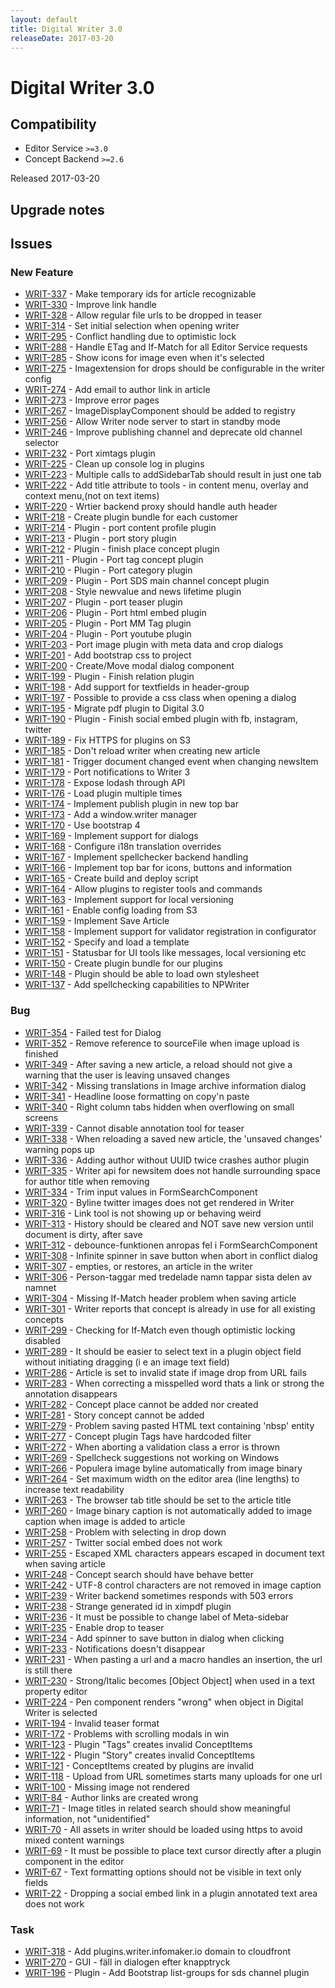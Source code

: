 ```yaml
---
layout: default
title: Digital Writer 3.0
releaseDate: 2017-03-20
---
```

<div class="jumbotron">
    <h1>Digital Writer 3.0</h1>    
    <h2>Compatibility</h2>
    <ul>
        <li>Editor Service <code>>=3.0</code></li>
        <li>Concept Backend <code>>=2.6</code></li>
    </ul>
</div>
<p>Released 2017-03-20</p>



## Upgrade notes  
                                                                                                                                                                                                                                                                     



## Issues  


### New Feature 
 
 * [WRIT-337](https://jira.infomaker.se/browse/WRIT-337) - Make temporary ids for article recognizable  
 * [WRIT-330](https://jira.infomaker.se/browse/WRIT-330) - Improve link handle  
 * [WRIT-328](https://jira.infomaker.se/browse/WRIT-328) - Allow regular file urls to be dropped in teaser  
 * [WRIT-314](https://jira.infomaker.se/browse/WRIT-314) - Set initial selection when opening writer  
 * [WRIT-295](https://jira.infomaker.se/browse/WRIT-295) - Conflict handling due to optimistic lock  
 * [WRIT-288](https://jira.infomaker.se/browse/WRIT-288) - Handle ETag and If-Match for all Editor Service requests  
 * [WRIT-285](https://jira.infomaker.se/browse/WRIT-285) - Show icons for image even when it's selected  
 * [WRIT-275](https://jira.infomaker.se/browse/WRIT-275) - Imagextension for drops should be configurable in the writer config  
 * [WRIT-274](https://jira.infomaker.se/browse/WRIT-274) - Add email to author link in article  
 * [WRIT-273](https://jira.infomaker.se/browse/WRIT-273) - Improve error pages  
 * [WRIT-267](https://jira.infomaker.se/browse/WRIT-267) - ImageDisplayComponent should be added to registry  
 * [WRIT-256](https://jira.infomaker.se/browse/WRIT-256) - Allow Writer node server to start in standby mode  
 * [WRIT-246](https://jira.infomaker.se/browse/WRIT-246) - Improve publishing channel and deprecate old channel selector  
 * [WRIT-232](https://jira.infomaker.se/browse/WRIT-232) - Port ximtags plugin  
 * [WRIT-225](https://jira.infomaker.se/browse/WRIT-225) - Clean up console log in plugins  
 * [WRIT-223](https://jira.infomaker.se/browse/WRIT-223) - Multiple calls to addSidebarTab should result in just one tab  
 * [WRIT-222](https://jira.infomaker.se/browse/WRIT-222) - Add title attribute to tools - in content menu, overlay and context menu,(not on text items)  
 * [WRIT-220](https://jira.infomaker.se/browse/WRIT-220) - Wrtier backend proxy should handle auth header  
 * [WRIT-218](https://jira.infomaker.se/browse/WRIT-218) - Create plugin bundle for each customer  
 * [WRIT-214](https://jira.infomaker.se/browse/WRIT-214) - Plugin - port content profile plugin  
 * [WRIT-213](https://jira.infomaker.se/browse/WRIT-213) - Plugin - port story plugin  
 * [WRIT-212](https://jira.infomaker.se/browse/WRIT-212) - Plugin - finish place concept plugin  
 * [WRIT-211](https://jira.infomaker.se/browse/WRIT-211) - Plugin - Port tag concept plugin  
 * [WRIT-210](https://jira.infomaker.se/browse/WRIT-210) - Plugin - Port category plugin  
 * [WRIT-209](https://jira.infomaker.se/browse/WRIT-209) - Plugin - Port SDS main channel concept plugin  
 * [WRIT-208](https://jira.infomaker.se/browse/WRIT-208) - Style newvalue and news lifetime plugin  
 * [WRIT-207](https://jira.infomaker.se/browse/WRIT-207) - Plugin - port teaser plugin  
 * [WRIT-206](https://jira.infomaker.se/browse/WRIT-206) - Plugin - Port html embed plugin  
 * [WRIT-205](https://jira.infomaker.se/browse/WRIT-205) - Plugin - Port MM Tag plugin  
 * [WRIT-204](https://jira.infomaker.se/browse/WRIT-204) - Plugin - Port youtube plugin  
 * [WRIT-203](https://jira.infomaker.se/browse/WRIT-203) - Port image plugin with meta data and crop dialogs  
 * [WRIT-201](https://jira.infomaker.se/browse/WRIT-201) - Add bootstrap css to project  
 * [WRIT-200](https://jira.infomaker.se/browse/WRIT-200) - Create/Move modal dialog component  
 * [WRIT-199](https://jira.infomaker.se/browse/WRIT-199) - Plugin - Finish relation plugin  
 * [WRIT-198](https://jira.infomaker.se/browse/WRIT-198) - Add support for textfields in header-group  
 * [WRIT-197](https://jira.infomaker.se/browse/WRIT-197) - Possible to provide a css class when opening a dialog  
 * [WRIT-195](https://jira.infomaker.se/browse/WRIT-195) - Migrate pdf plugin to Digital 3.0  
 * [WRIT-190](https://jira.infomaker.se/browse/WRIT-190) - Plugin - Finish social embed plugin with fb, instagram, twitter  
 * [WRIT-189](https://jira.infomaker.se/browse/WRIT-189) - Fix HTTPS for plugins on S3  
 * [WRIT-185](https://jira.infomaker.se/browse/WRIT-185) - Don't reload writer when creating new article  
 * [WRIT-181](https://jira.infomaker.se/browse/WRIT-181) - Trigger document changed event when changing newsItem  
 * [WRIT-179](https://jira.infomaker.se/browse/WRIT-179) - Port notifications to Writer 3  
 * [WRIT-178](https://jira.infomaker.se/browse/WRIT-178) - Expose lodash through API  
 * [WRIT-176](https://jira.infomaker.se/browse/WRIT-176) - Load plugin multiple times  
 * [WRIT-174](https://jira.infomaker.se/browse/WRIT-174) - Implement publish plugin in new top bar  
 * [WRIT-173](https://jira.infomaker.se/browse/WRIT-173) - Add a window.writer manager   
 * [WRIT-170](https://jira.infomaker.se/browse/WRIT-170) - Use bootstrap 4  
 * [WRIT-169](https://jira.infomaker.se/browse/WRIT-169) - Implement support for dialogs  
 * [WRIT-168](https://jira.infomaker.se/browse/WRIT-168) - Configure i18n translation overrides  
 * [WRIT-167](https://jira.infomaker.se/browse/WRIT-167) - Implement spellchecker backend handling  
 * [WRIT-166](https://jira.infomaker.se/browse/WRIT-166) - Implement top bar for icons, buttons and information  
 * [WRIT-165](https://jira.infomaker.se/browse/WRIT-165) - Create build and deploy script  
 * [WRIT-164](https://jira.infomaker.se/browse/WRIT-164) - Allow plugins to register tools and commands  
 * [WRIT-163](https://jira.infomaker.se/browse/WRIT-163) - Implement support for local versioning  
 * [WRIT-161](https://jira.infomaker.se/browse/WRIT-161) - Enable config loading from S3   
 * [WRIT-159](https://jira.infomaker.se/browse/WRIT-159) - Implement Save Article   
 * [WRIT-158](https://jira.infomaker.se/browse/WRIT-158) - Implement support for validator registration in configurator  
 * [WRIT-152](https://jira.infomaker.se/browse/WRIT-152) - Specify and load a template   
 * [WRIT-151](https://jira.infomaker.se/browse/WRIT-151) - Statusbar for UI tools like messages, local versioning etc  
 * [WRIT-150](https://jira.infomaker.se/browse/WRIT-150) - Create plugin bundle for our plugins  
 * [WRIT-148](https://jira.infomaker.se/browse/WRIT-148) - Plugin should be able to load own stylesheet  
 * [WRIT-137](https://jira.infomaker.se/browse/WRIT-137) - Add spellchecking capabilities to NPWriter 


### Bug 
 
 * [WRIT-354](https://jira.infomaker.se/browse/WRIT-354) - Failed test for Dialog  
 * [WRIT-352](https://jira.infomaker.se/browse/WRIT-352) - Remove reference to sourceFile when image upload is finished  
 * [WRIT-349](https://jira.infomaker.se/browse/WRIT-349) - After saving a new article, a reload should not give a warning that the user is leaving unsaved changes  
 * [WRIT-342](https://jira.infomaker.se/browse/WRIT-342) - Missing translations in Image archive information dialog  
 * [WRIT-341](https://jira.infomaker.se/browse/WRIT-341) - Headline loose formatting on copy'n paste  
 * [WRIT-340](https://jira.infomaker.se/browse/WRIT-340) - Right column tabs hidden when overflowing on small screens  
 * [WRIT-339](https://jira.infomaker.se/browse/WRIT-339) - Cannot disable annotation tool for teaser  
 * [WRIT-338](https://jira.infomaker.se/browse/WRIT-338) - When reloading a saved new article, the 'unsaved changes' warning pops up  
 * [WRIT-336](https://jira.infomaker.se/browse/WRIT-336) - Adding author without UUID twice crashes author plugin  
 * [WRIT-335](https://jira.infomaker.se/browse/WRIT-335) - Writer api for newsitem does not handle surrounding space for author title when removing  
 * [WRIT-334](https://jira.infomaker.se/browse/WRIT-334) - Trim input values in FormSearchComponent  
 * [WRIT-320](https://jira.infomaker.se/browse/WRIT-320) - Byline twitter images does not get rendered in Writer  
 * [WRIT-316](https://jira.infomaker.se/browse/WRIT-316) - Link tool is not showing up or behaving weird  
 * [WRIT-313](https://jira.infomaker.se/browse/WRIT-313) - History should be cleared and NOT save new version until document is dirty, after save  
 * [WRIT-312](https://jira.infomaker.se/browse/WRIT-312) - debounce-funktionen anropas fel i FormSearchComponent  
 * [WRIT-308](https://jira.infomaker.se/browse/WRIT-308) - Infinite spinner in save button when abort in conflict dialog  
 * [WRIT-307](https://jira.infomaker.se/browse/WRIT-307) - <esc> empties, or restores, an article in the writer  
 * [WRIT-306](https://jira.infomaker.se/browse/WRIT-306) - Person-taggar med tredelade namn tappar sista delen av namnet  
 * [WRIT-304](https://jira.infomaker.se/browse/WRIT-304) - Missing If-Match header problem when saving article  
 * [WRIT-301](https://jira.infomaker.se/browse/WRIT-301) - Writer reports that concept is already in use for all existing concepts  
 * [WRIT-299](https://jira.infomaker.se/browse/WRIT-299) - Checking for If-Match even though optimistic locking disabled  
 * [WRIT-289](https://jira.infomaker.se/browse/WRIT-289) - It should be easier to select text in a plugin object field without initiating dragging (i e an image text field)  
 * [WRIT-286](https://jira.infomaker.se/browse/WRIT-286) - Article is set to invalid state if image drop from URL fails  
 * [WRIT-283](https://jira.infomaker.se/browse/WRIT-283) - When correcting a misspelled word thats a link or strong the annotation disappears  
 * [WRIT-282](https://jira.infomaker.se/browse/WRIT-282) - Concept place cannot be added nor created  
 * [WRIT-281](https://jira.infomaker.se/browse/WRIT-281) - Story concept cannot be added  
 * [WRIT-279](https://jira.infomaker.se/browse/WRIT-279) - Problem saving pasted HTML text containing 'nbsp' entity  
 * [WRIT-277](https://jira.infomaker.se/browse/WRIT-277) - Concept plugin Tags have hardcoded filter  
 * [WRIT-272](https://jira.infomaker.se/browse/WRIT-272) - When aborting a validation class a error is thrown  
 * [WRIT-269](https://jira.infomaker.se/browse/WRIT-269) - Spellcheck suggestions not working on Windows  
 * [WRIT-266](https://jira.infomaker.se/browse/WRIT-266) - Populera image byline automatically from image binary  
 * [WRIT-264](https://jira.infomaker.se/browse/WRIT-264) - Set maximum width on the editor area (line lengths) to increase text readability  
 * [WRIT-263](https://jira.infomaker.se/browse/WRIT-263) - The browser tab title should be set to the article title  
 * [WRIT-260](https://jira.infomaker.se/browse/WRIT-260) - Image binary caption is not automatically added to image caption when image is added to article  
 * [WRIT-258](https://jira.infomaker.se/browse/WRIT-258) - Problem with selecting in drop down  
 * [WRIT-257](https://jira.infomaker.se/browse/WRIT-257) - Twitter social embed does not work  
 * [WRIT-255](https://jira.infomaker.se/browse/WRIT-255) - Escaped XML characters appears escaped in document text when saving article  
 * [WRIT-248](https://jira.infomaker.se/browse/WRIT-248) - Concept search should have behave better  
 * [WRIT-242](https://jira.infomaker.se/browse/WRIT-242) - UTF-8 control characters are not removed in image caption  
 * [WRIT-239](https://jira.infomaker.se/browse/WRIT-239) - Writer backend sometimes responds with 503 errors  
 * [WRIT-238](https://jira.infomaker.se/browse/WRIT-238) - Strange generated id in ximpdf plugin  
 * [WRIT-236](https://jira.infomaker.se/browse/WRIT-236) - It must be possible to change label of Meta-sidebar  
 * [WRIT-235](https://jira.infomaker.se/browse/WRIT-235) - Enable drop to teaser  
 * [WRIT-234](https://jira.infomaker.se/browse/WRIT-234) - Add spinner to save button in dialog when clicking  
 * [WRIT-233](https://jira.infomaker.se/browse/WRIT-233) - Notifications doesn't disappear   
 * [WRIT-231](https://jira.infomaker.se/browse/WRIT-231) - When pasting a url and a macro handles an insertion, the url is still there  
 * [WRIT-230](https://jira.infomaker.se/browse/WRIT-230) - Strong/Italic becomes [Object Object] when used in a text property editor  
 * [WRIT-224](https://jira.infomaker.se/browse/WRIT-224) - Pen component renders "wrong" when object in Digital Writer is selected  
 * [WRIT-194](https://jira.infomaker.se/browse/WRIT-194) - Invalid teaser format  
 * [WRIT-172](https://jira.infomaker.se/browse/WRIT-172) - Problems with scrolling modals in win  
 * [WRIT-123](https://jira.infomaker.se/browse/WRIT-123) - Plugin "Tags" creates invalid ConceptItems  
 * [WRIT-122](https://jira.infomaker.se/browse/WRIT-122) - Plugin "Story" creates invalid ConceptItems  
 * [WRIT-121](https://jira.infomaker.se/browse/WRIT-121) - ConceptItems created by plugins are invalid  
 * [WRIT-118](https://jira.infomaker.se/browse/WRIT-118) - Upload from URL sometimes starts many uploads for one url  
 * [WRIT-100](https://jira.infomaker.se/browse/WRIT-100) - Missing image not rendered  
 * [WRIT-84](https://jira.infomaker.se/browse/WRIT-84) - Author links are created wrong  
 * [WRIT-71](https://jira.infomaker.se/browse/WRIT-71) - Image titles in related search should show meaningful information, not "unidentified"  
 * [WRIT-70](https://jira.infomaker.se/browse/WRIT-70) - All assets in writer should be loaded using https to avoid mixed content warnings  
 * [WRIT-69](https://jira.infomaker.se/browse/WRIT-69) - It must be possible to place text cursor directly after a plugin component in the editor  
 * [WRIT-67](https://jira.infomaker.se/browse/WRIT-67) - Text formatting options should not be visible in text only fields  
 * [WRIT-22](https://jira.infomaker.se/browse/WRIT-22) - Dropping a social embed link in a plugin annotated text area does not work 


### Task 
 
 * [WRIT-318](https://jira.infomaker.se/browse/WRIT-318) - Add plugins.writer.infomaker.io domain to cloudfront  
 * [WRIT-270](https://jira.infomaker.se/browse/WRIT-270) - GUI - fäll in dialogen efter knapptryck  
 * [WRIT-196](https://jira.infomaker.se/browse/WRIT-196) - Plugin - Add Bootstrap list-groups for sds channel plugin 


